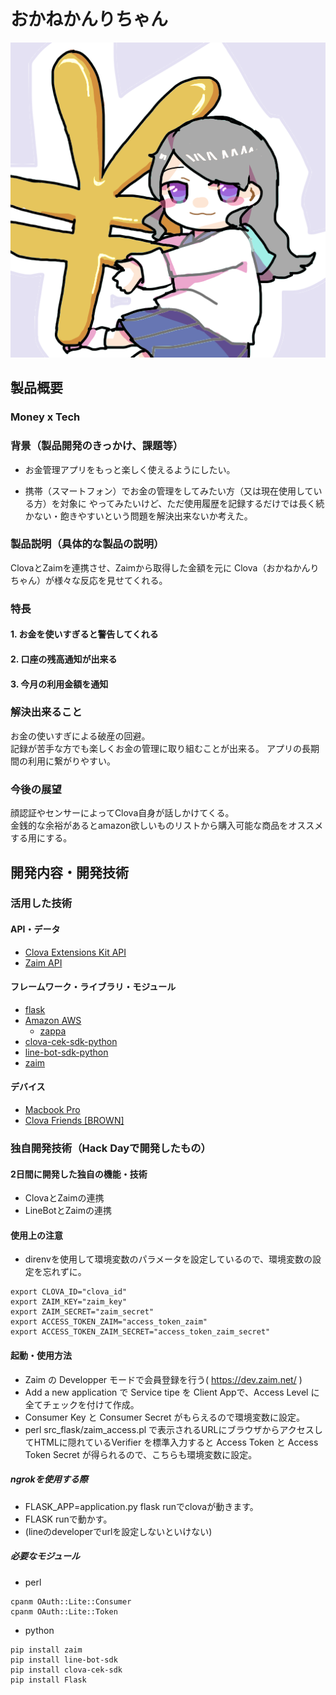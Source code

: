 # おかねかんりちゃん

[![Product Name](thumbnail.png)](https://youtu.be/3rcEfKAH2dU)

## 製品概要
### Money x Tech

### 背景（製品開発のきっかけ、課題等）
- お金管理アプリをもっと楽しく使えるようにしたい。

- 携帯（スマートフォン）でお金の管理をしてみたい方（又は現在使用している方）を対象に やってみたいけど、ただ使用履歴を記録するだけでは長く続かない・飽きやすいという問題を解決出来ないか考えた。


### 製品説明（具体的な製品の説明）
ClovaとZaimを連携させ、Zaimから取得した金額を元に Clova（おかねかんりちゃん）が様々な反応を見せてくれる。

### 特長

#### 1. お金を使いすぎると警告してくれる

#### 2. 口座の残高通知が出来る

#### 3. 今月の利用金額を通知

### 解決出来ること
お金の使いすぎによる破産の回避。  
記録が苦手な方でも楽しくお金の管理に取り組むことが出来る。 アプリの長期間の利用に繋がりやすい。
### 今後の展望
顔認証やセンサーによってClova自身が話しかけてくる。  
金銭的な余裕があるとamazon欲しいものリストから購入可能な商品をオススメする用にする。
## 開発内容・開発技術
### 活用した技術
#### API・データ

* [Clova Extensions Kit API](https://clova-developers.line.me/#/)
* [Zaim API](https://zaim.net)

#### フレームワーク・ライブラリ・モジュール
* [flask](http://flask.pocoo.org)
* [Amazon AWS](https://aws.amazon.com/jp/)
    * [zappa](https://www.zappa.io/)
* [clova-cek-sdk-python](https://github.com/line/clova-cek-sdk-python)
* [line-bot-sdk-python](https://github.com/line/line-bot-sdk-python)
* [zaim](https://github.com/hiromu2000/zaim)

#### デバイス
* [Macbook Pro](https://www.apple.com/jp/macbook-pro/?afid=p238%7CsxLoA1Hns-dc_mtid_18707vxu38484_pcrid_284003974216_&cid=aos-jp-kwgo-mac--slid-)
* [Clova Friends [BROWN]](https://clova.line.me/clova-friends-mini/?gclid=CjwKCAjwmdDeBRA8EiwAXlarFvDKC0_sRzvsM8ZIc8xJyy67oq0ecu4AKxQgiZHg8z2C2sY4_jcMDRoCyFYQAvD_BwE)

### 独自開発技術（Hack Dayで開発したもの）
#### 2日間に開発した独自の機能・技術
* ClovaとZaimの連携
* LineBotとZaimの連携
#### 使用上の注意
* direnvを使用して環境変数のパラメータを設定しているので、環境変数の設定を忘れずに。


```
export CLOVA_ID="clova_id"
export ZAIM_KEY="zaim_key"
export ZAIM_SECRET="zaim_secret"
export ACCESS_TOKEN_ZAIM="access_token_zaim"
export ACCESS_TOKEN_ZAIM_SECRET="access_token_zaim_secret"
```


#### 起動・使用方法
* Zaim の Developper モードで会員登録を行う( https://dev.zaim.net/ )
* Add a new application で Service tipe を Client Appで、Access Level に全てチェックを付けて作成。
* Consumer Key と Consumer Secret がもらえるので環境変数に設定。
* perl src_flask/zaim_access.pl で表示されるURLにブラウザからアクセスしてHTMLに隠れているVerifier を標準入力すると Access Token と Access Token Secret が得られるので、こちらも環境変数に設定。
##### ngrokを使用する際
* FLASK_APP=application.py flask runでclovaが動きます。
* FLASK runで動かす。
* (lineのdeveloperでurlを設定しないといけない)

##### 必要なモジュール
* perl
```
cpanm OAuth::Lite::Consumer
cpanm OAuth::Lite::Token
```

* python
```
pip install zaim
pip install line-bot-sdk
pip install clova-cek-sdk
pip install Flask
```
